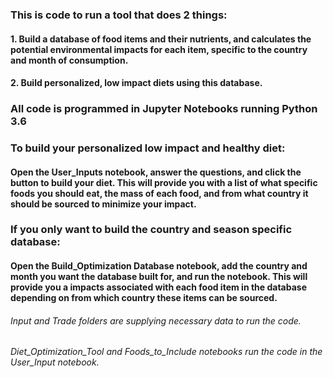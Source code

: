 ### This is code to run a tool that does 2 things:

#### 1. Build a database of food items and their nutrients, and calculates the potential environmental impacts for each item, specific to the country and month of consumption.

#### 2. Build personalized, low impact diets using this database.


### All code is programmed in Jupyter Notebooks running Python 3.6


### To build your personalized low impact and healthy diet:
#### Open the User_Inputs notebook, answer the questions, and click the button to build your diet. This will provide you with a list of what specific foods you should eat, the mass of each food, and from what country it should be sourced to minimize your impact.

### If you only want to build the country and season specific database:
#### Open the Build_Optimization Database notebook, add the country and month you want the database built for, and run the notebook. This will provide you a impacts associated with each food item in the database depending on from which country these items can be sourced.

###### Input and Trade folders are supplying necessary data to run the code. 
###### Diet_Optimization_Tool and Foods_to_Include notebooks run the code in the User_Input notebook.


